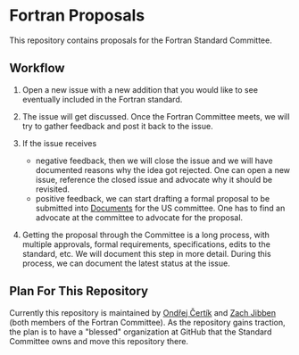 # Fortran Proposals

This repository contains proposals for the Fortran Standard Committee.

## Workflow

1. Open a new issue with a new addition that you would like to see eventually included in the Fortran standard.

2. The issue will get discussed. Once the Fortran Committee meets, we will try to gather feedback and post it back to the issue.

3. If the issue receives

   * negative feedback, then we will close the issue and we will have documented reasons why the idea got rejected. One can open a new issue, reference the closed issue and advocate why it should be revisited.
   * positive feedback, we can start drafting a formal proposal to be submitted into [Documents](https://j3-fortran.org/doc/meeting) for the US committee. One has to find an advocate at the committee to advocate for the proposal. 

4. Getting the proposal through the Committee is a long process, with multiple approvals, formal requirements, specifications, edits to the standard, etc. We will document this step in more detail. During this process, we can document the latest status at the issue.

## Plan For This Repository

Currently this repository is maintained by [Ondřej Čertík](https://github.com/certik) and [Zach Jibben](https://github.com/zjibben) (both members of the Fortran Committee). As the repository gains traction, the plan is to have a "blessed" organization at GitHub that the Standard Committee owns and move this repository there.
